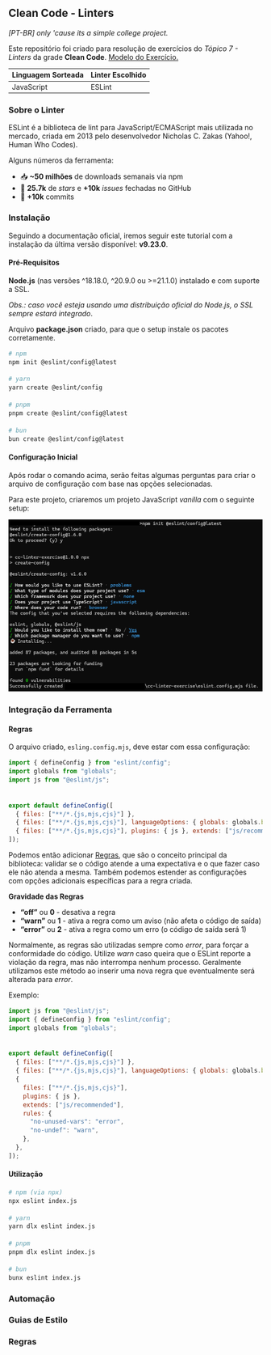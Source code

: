 ## Clean Code - Linters

_[PT-BR] only 'cause its a simple college project._

Este repositório foi criado para resolução de exercícios do _Tópico 7 - Linters_ da grade **Clean Code**. [Modelo do Exercício.](https://gitlab.com/professor-rvenson/cleancode-2025-1/-/blob/main/exercicios/exercicio-linters.md?ref_type=heads)

| **Linguagem Sorteada** | **Linter Escolhido** |
|------------------------|----------------------|
| JavaScript             | ESLint               |

### Sobre o Linter

ESLint é a biblioteca de lint para JavaScript/ECMAScript mais utilizada no mercado, criada em 2013 pelo desenvolvedor Nicholas C. Zakas (Yahoo!, Human Who Codes).

Alguns números da ferramenta: 

- 📥 **~50 milhões** de downloads semanais via npm
- 🌟 **25.7k** de _stars_ e **+10k** _issues_ fechadas no GitHub
- 💾 **+10k** commits 

### Instalação

Seguindo a documentação oficial, iremos seguir este tutorial com a instalação da última versão disponível: **v9.23.0**.

#### Pré-Requisitos

**Node.js** (nas versões ^18.18.0, ^20.9.0 ou >=21.1.0) instalado e com suporte a SSL.

_Obs.: caso você esteja usando uma distribuição oficial do Node.js, o SSL sempre estará integrado_.

Arquivo **package.json** criado, para que o setup instale os pacotes corretamente.

```bash
# npm
npm init @eslint/config@latest

# yarn
yarn create @eslint/config

# pnpm
pnpm create @eslint/config@latest

# bun
bun create @eslint/config@latest
```

#### Configuração Inicial

Após rodar o comando acima, serão feitas algumas perguntas para criar o arquivo de configuração com base nas opções selecionadas.

Para este projeto, criaremos um projeto JavaScript _vanilla_ com o seguinte setup: 

![Imagem da configuração utilizada neste projeto](./assets/setup-lint-example.png)

### Integração da Ferramenta
 
#### Regras

O arquivo criado, `esling.config.mjs`, deve estar com essa configuração:

```js
import { defineConfig } from "eslint/config";
import globals from "globals";
import js from "@eslint/js";


export default defineConfig([
  { files: ["**/*.{js,mjs,cjs}"] },
  { files: ["**/*.{js,mjs,cjs}"], languageOptions: { globals: globals.browser } },
  { files: ["**/*.{js,mjs,cjs}"], plugins: { js }, extends: ["js/recommended"] },
]);
```

Podemos então adicionar [Regras](https://eslint.org/docs/latest/rules/), que são o conceito principal da biblioteca: validar se o código atende a uma expectativa e o que fazer caso ele não atenda a mesma. Também podemos estender as configurações com opções adicionais específicas para a regra criada.

**Gravidade das Regras**

- **“off”** ou **0** - desativa a regra
- **“warn”** ou **1** - ativa a regra como um aviso (não afeta o código de saída)
- **“error”** ou **2** - ativa a regra como um erro (o código de saída será 1)

Normalmente, as regras são utilizadas sempre como _error_, para forçar a conformidade do código. Utilize _warn_ caso queira que o ESLint reporte a violação da regra, mas não interrompa nenhum processo. Geralmente utilizamos este método ao inserir uma nova regra que eventualmente será alterada para _error_.

Exemplo: 

```js
import js from "@eslint/js";
import { defineConfig } from "eslint/config";
import globals from "globals";


export default defineConfig([
  { files: ["**/*.{js,mjs,cjs}"] },
  { files: ["**/*.{js,mjs,cjs}"], languageOptions: { globals: globals.browser } },
  { 
    files: ["**/*.{js,mjs,cjs}"],
    plugins: { js }, 
    extends: ["js/recommended"],
    rules: {
      "no-unused-vars": "error",
      "no-undef": "warn",
    },
  },
]);
```

#### Utilização

```bash
# npm (via npx)
npx eslint index.js 

# yarn
yarn dlx eslint index.js 

# pnpm
pnpm dlx eslint index.js 

# bun
bunx eslint index.js 
```

### Automação

### Guias de Estilo

### Regras